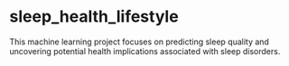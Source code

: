 # sleep_health_lifestyle
This machine learning project focuses on predicting sleep quality and uncovering potential health implications associated with sleep disorders.
